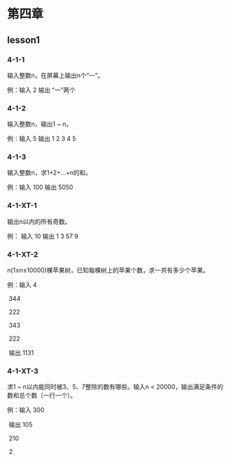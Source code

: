 # 第四章

## lesson1

### 4-1-1

输入整数n，在屏幕上输出n个“一”。

例：输入 2 输出 “一”两个

### 4-1-2

输入整数n，输出1 ~ n。

例：输入 5  输出 1 2 3 4 5

### 4-1-3

输入整数n，求1+2+...+n的和。

例：输入 100 输出 5050

### 4-1-XT-1

输出n以内的所有奇数。

例： 输入 10 输出 1 3 57 9

### 4-1-XT-2

n(1≤n≤10000)棵苹果树，已知每棵树上的苹果个数，求一共有多少个苹果。

例：输入 4

​                344

​                222

​                343

​                222

​       输出 1131

### 4-1-XT-3

求1 ~ n以内能同时被3、5、7整除的数有哪些。输入n < 20000，输出满足条件的数和总个数（一行一个）。

例：输入 300

​       输出  105

​                 210

​                 2

